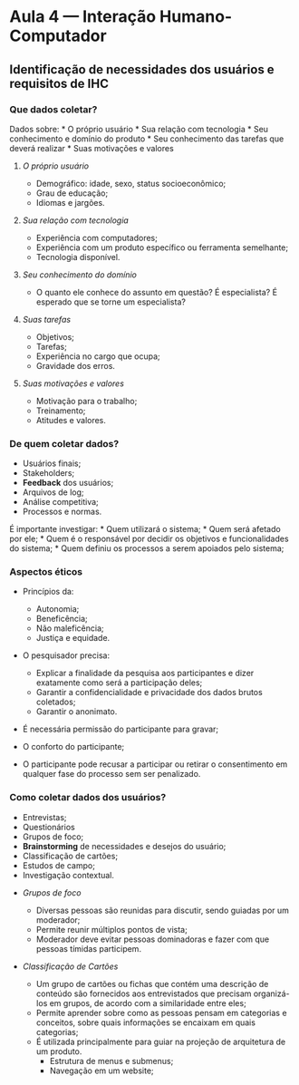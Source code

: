 #  Aula 4 — Interação Humano-Computador

## Identificação de necessidades dos usuários e requisitos de IHC

### Que dados coletar?
Dados sobre:
    * O próprio usuário
    * Sua relação com tecnologia
    * Seu conhecimento e domínio do produto
    * Seu conhecimento das tarefas que deverá realizar
    * Suas motivações e valores

1. *O próprio usuário*
    * Demográfico: idade, sexo, status socioeconômico;
    * Grau de educação;
    * Idiomas e jargões.

2. *Sua relação com tecnologia*
    *  Experiência com computadores;
    *  Experiência com um produto específico ou ferramenta semelhante;
    *  Tecnologia disponível.

3. *Seu conhecimento do domínio*
    * O quanto ele conhece do assunto em questão? É especialista? É esperado que se torne um especialista?

4. *Suas tarefas*
    * Objetivos;
    * Tarefas;
    * Experiência no cargo que ocupa;
    * Gravidade dos erros.

5. *Suas motivações e valores*
    * Motivação para o trabalho;
    * Treinamento;
    * Atitudes e valores.

### De quem coletar dados?
* Usuários finais;
* Stakeholders;
* **Feedback** dos usuários;
* Arquivos de log;
* Análise competitiva;
* Processos e normas.

É importante investigar:
    * Quem utilizará o sistema;
    * Quem será afetado por ele;
    * Quem é o responsável por decidir os objetivos e funcionalidades do sistema;
    * Quem definiu os processos a serem apoiados pelo sistema;

### Aspectos éticos
* Princípios da:
    * Autonomia;
    * Beneficência;
    * Não maleficência;
    * Justiça e equidade.

* O pesquisador precisa:
    * Explicar a finalidade da pesquisa aos participantes e dizer exatamente como será a participação deles;
    * Garantir a confidencialidade e privacidade dos dados brutos coletados;
    * Garantir o anonimato.

* É necessária permissão do participante para gravar;
* O conforto do participante;
* O participante pode recusar a participar ou retirar o consentimento em qualquer fase do processo sem ser penalizado.

### Como coletar dados dos usuários?
* Entrevistas;
* Questionários
* Grupos de foco;
* **Brainstorming** de necessidades e desejos do usuário;
* Classificação de cartões;
* Estudos de campo;
* Investigação contextual.

- *Grupos de foco*
    - Diversas pessoas são reunidas para discutir, sendo guiadas por um moderador;
    - Permite reunir múltiplos pontos de vista;
    - Moderador deve evitar pessoas dominadoras e fazer com que pessoas tímidas participem.

- *Classificação de Cartões*
    - Um grupo de cartões ou fichas que contém uma descrição de conteúdo são fornecidos aos entrevistados que precisam organizá-los em grupos, de acordo com a similaridade entre eles;
    - Permite aprender sobre como as pessoas pensam em categorias e conceitos, sobre quais informações se encaixam em quais categorias;
    - É utilizada principalmente para guiar na projeção de arquitetura de um produto.
        - Estrutura de menus e submenus;
        - Navegação em um website;